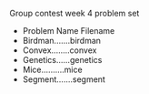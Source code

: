 Group contest week 4 problem set

- Problem Name	Filename
- Birdman.......birdman
- Convex........convex
- Genetics......genetics
- Mice..........mice
- Segment.......segment	

